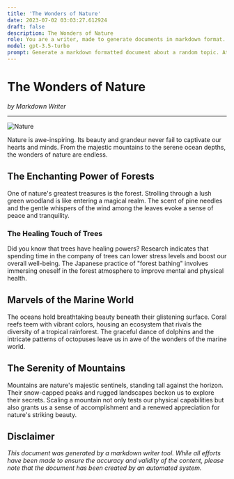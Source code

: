 ```yaml
---
title: 'The Wonders of Nature'
date: 2023-07-02 03:03:27.612924
draft: false
description: The Wonders of Nature
role: You are a writer, made to generate documents in markdown format. It is very important that all of the documents you generate are in valid markdown format.
model: gpt-3.5-turbo
prompt: Generate a markdown formatted document about a random topic. At the bottom, include a disclaimer explaining that the document was generated by you. The first line of the document should be the title. Make sure that the entire document is in proper markdown format, using a mix of various tags to make the document visually appealing.
---
```


# The Wonders of Nature

*by Markdown Writer*

---

![Nature](https://images.unsplash.com/photo-1537764570377-cb25f8e0f24c)

Nature is awe-inspiring. Its beauty and grandeur never fail to captivate our hearts and minds. From the majestic mountains to the serene ocean depths, the wonders of nature are endless.

## The Enchanting Power of Forests

One of nature's greatest treasures is the forest. Strolling through a lush green woodland is like entering a magical realm. The scent of pine needles and the gentle whispers of the wind among the leaves evoke a sense of peace and tranquility.

### The Healing Touch of Trees

Did you know that trees have healing powers? Research indicates that spending time in the company of trees can lower stress levels and boost our overall well-being. The Japanese practice of "forest bathing" involves immersing oneself in the forest atmosphere to improve mental and physical health.

## Marvels of the Marine World

The oceans hold breathtaking beauty beneath their glistening surface. Coral reefs teem with vibrant colors, housing an ecosystem that rivals the diversity of a tropical rainforest. The graceful dance of dolphins and the intricate patterns of octopuses leave us in awe of the wonders of the marine world.

## The Serenity of Mountains

Mountains are nature's majestic sentinels, standing tall against the horizon. Their snow-capped peaks and rugged landscapes beckon us to explore their secrets. Scaling a mountain not only tests our physical capabilities but also grants us a sense of accomplishment and a renewed appreciation for nature's striking beauty.

## Disclaimer

*This document was generated by a markdown writer tool. While all efforts have been made to ensure the accuracy and validity of the content, please note that the document has been created by an automated system.*